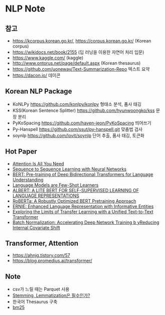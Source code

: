 # NLP Note

## 참고 
- https://kcorpus.korean.go.kr/, https://corpus.korean.go.kr/ (Korean corpus)
- https://wikidocs.net/book/2155 (딥 러닝을 이용한 자연어 처리 입문)
- https://www.kaggle.com/ (kaggle)
- http://www.ontorus.net/page/default.aspx (Korean thesaurus)
- https://github.com/uoneway/Text-Summarization-Repo 텍스트 요약
- https://dacon.io/ 데이콘

## Korean NLP Package
- KoNLPy https://github.com/konlpy/konlpy 형태소 분석, 품사 태깅
- KSS(Korean Sentence Splitter) https://github.com/hyunwoongko/kss 문장 분리
- PyKoSpacing https://github.com/haven-jeon/PyKoSpacing 띄어쓰기
- Py-Hanspell https://github.com/ssut/py-hanspell.git 맞춤법 검사
- soynlp https://github.com/lovit/soynlp 단어 추출, 품사 태깅, 토큰화

## Hot Paper
- [Attention Is All You Need](https://papers.nips.cc/paper/7181-attention-is-all-you-need.pdf)
- [Sequence to Sequence Learning with Neural Networks](https://arxiv.org/pdf/1409.3215.pdf)
- [BERT: Pre-training of Deep Bidirectional Transformers for Language Understanding](https://arxiv.org/pdf/1810.04805.pdf)
- [Language Models are Few-Shot Learners](https://arxiv.org/pdf/2005.14165.pdf)
- [ALBERT: A LITE BERT FOR SELF-SUPERVISED LEARNING OF LANGUAGE REPRESENTATIONS](https://arxiv.org/pdf/1909.11942.pdf)
- [RoBERTa: A Robustly Optimized BERT Pretraining Approach](https://arxiv.org/pdf/1907.11692.pdf)
- [ERNIE: Enhanced Language Representation with Informative Entities](https://aclanthology.org/P19-1139.pdf)
- [Exploring the Limits of Transfer Learning with a Unified Text-to-Text Transformer](https://arxiv.org/pdf/1910.10683.pdf)
- [Batch Normalization: Accelerating Deep Network Training b yReducing Internal Covariate Shift](https://arxiv.org/pdf/1502.03167.pdf)

## Transformer, Attention
- https://ahnjg.tistory.com/57
- https://blog.promedius.ai/transformer/

## Note
- csv가 느릴 때는 Parquet 사용
- [Stemming, Lemmatization은 필수인가?](https://inhyeokyoo.github.io/nlp/korean-preprocessing/#lemmatization-stemming)
- 한국어 Thesaurus 구축
- [bm25](https://littlefoxdiary.tistory.com/12)
